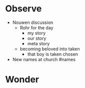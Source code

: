 # Observe

- Nouwen discussion
	- Rohr for the day
		-  my story
		- our story
		- meta story
	- becoming beloved into taken
		- that boy is taken chosen
- New names at church #names




# Wonder

